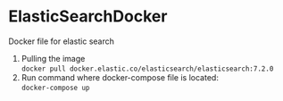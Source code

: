 # ElasticSearchDocker
Docker file for elastic search

1. Pulling the image  
`docker pull docker.elastic.co/elasticsearch/elasticsearch:7.2.0`
2. Run command where docker-compose file is located:  
`docker-compose up`
